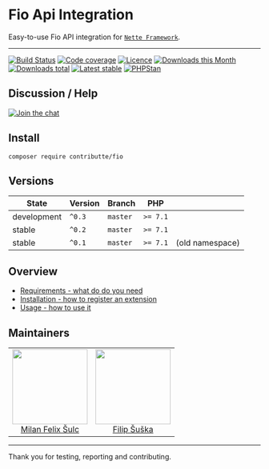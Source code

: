 # Fio Api Integration

Easy-to-use Fio API integration for [`Nette Framework`](https://github.com/nette/).

-----

[![Build Status](https://img.shields.io/travis/contributte/fio.svg?style=flat-square)](https://travis-ci.org/contributte/fio)
[![Code coverage](https://img.shields.io/coveralls/contributte/fio.svg?style=flat-square)](https://coveralls.io/r/contributte/fio)
[![Licence](https://img.shields.io/packagist/l/contributte/fio.svg?style=flat-square)](https://packagist.org/packages/contributte/fio)
[![Downloads this Month](https://img.shields.io/packagist/dm/contributte/fio.svg?style=flat-square)](https://packagist.org/packages/contributte/fio)
[![Downloads total](https://img.shields.io/packagist/dt/contributte/fio.svg?style=flat-square)](https://packagist.org/packages/contributte/fio)
[![Latest stable](https://img.shields.io/packagist/v/contributte/fio.svg?style=flat-square)](https://packagist.org/packages/contributte/fio)
[![PHPStan](https://img.shields.io/badge/PHPStan-enabled-brightgreen.svg?style=flat)](https://github.com/phpstan/phpstan)

## Discussion / Help

[![Join the chat](https://img.shields.io/gitter/room/contributte/contributte.svg?style=flat-square)](http://bit.ly/ctteg)

## Install

```
composer require contributte/fio
```

## Versions

| State       | Version | Branch   | PHP      | |
|-------------|---------|----------|----------|-|
| development | `^0.3`  | `master` | `>= 7.1` ||
| stable      | `^0.2`  | `master` | `>= 7.1` ||
| stable      | `^0.1`  | `master` | `>= 7.1` |(old namespace)|

## Overview

- [Requirements - what do do you need](https://github.com/contributte/fio/blob/master/.docs/README.md#requirements)
- [Installation - how to register an extension](https://github.com/contributte/fio/blob/master/.docs/README.md#Installation)
- [Usage - how to use it](https://github.com/contributte/fio/blob/master/.docs/README.md#usage)

## Maintainers

<table>
  <tbody>
    <tr>
      <td align="center">
        <a href="https://github.com/f3l1x">
            <img width="150" height="150" src="https://avatars2.githubusercontent.com/u/538058?v=3&s=150">
        </a>
        </br>
        <a href="https://github.com/f3l1x">Milan Felix Šulc</a>
      </td>
      <td align="center">
        <a href="https://github.com/Vody105">
            <img width="150" height="150" src="https://avatars2.githubusercontent.com/u/22433893?v=3&s=150">
        </a>
        </br>
        <a href="https://github.com/Vody105">Filip Šuška</a>
      </td>
    </tr>
  </tbody>
</table>

-----

Thank you for testing, reporting and contributing.
